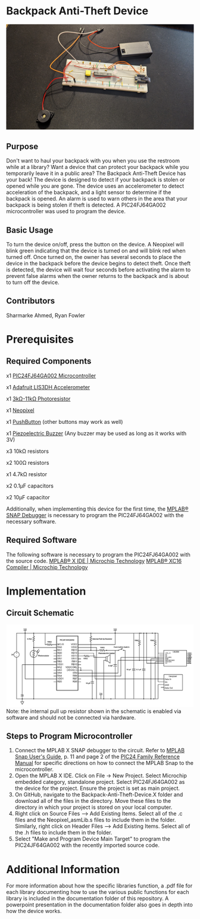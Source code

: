 # Backpack Anti-Theft Device

![Device Image](images/device_image.jpg)

## Purpose
Don't want to haul your backpack with you when you use the restroom while at a library? Want a device that can protect your backpack while you temporarily leave it in a public area? The Backpack Anti-Theft Device has your back! The device is designed to detect if your backpack is stolen or opened while you are gone. The device uses an accelerometer to detect acceleration of the backpack, and a light sensor to determine if the backpack is opened. An alarm is used to warn others in the area that your backpack is being stolen if theft is detected. A PIC24FJ64GA002 microcontroller was used to program the device.

## Basic Usage
To turn the device on/off, press the button on the device. A Neopixel will blink green indicating that the device is turned on and will blink red when turned off. Once turned on, the owner has several seconds to place the device in the backpack before the device begins to detect theft. Once theft is detected, the device will wait four seconds before activating the alarm to prevent false alarms when the owner returns to the backpack and is about to turn off the device.

## Contributors
Sharmarke Ahmed, Ryan Fowler

# Prerequisites

## Required Components
x1 [PIC24FJ64GA002 Microcontroller](https://www.microchip.com/en-us/product/pic24fj64ga002)

x1 [Adafruit LIS3DH Accelerometer](https://www.adafruit.com/product/2809?gad_source=1&gclid=CjwKCAiAyp-sBhBSEiwAWWzTng758qFh1ccZYN-W3IYm0OJq4i9Z773qQTu2pqHoFSRisHBWtLSJjRoCa5QQAvD_BwE)

x1 [3kΩ-11kΩ Photoresistor](https://www.jameco.com/z/CDS001-8001-Jameco-ValuePro-Photocell-CdS-3-11K-Ohm-at-10lux-200K-at-0lux-100mW-150V_202403.html)

x1 [Neopixel](https://www.digikey.com/en/products/detail/sparkfun-electronics/COM-12986/5673799?utm_adgroup=&utm_source=google&utm_medium=cpc&utm_campaign=PMax%20Shopping_Product_Medium%20ROAS%20Categories&utm_term=&utm_content=&utm_id=go_cmp-20223376311_adg-_ad-__dev-c_ext-_prd-5673799_sig-CjwKCAiAyp-sBhBSEiwAWWzTnoZ-XQZx-TUwZwcwp1yn48JGT_trn6JN0JjBlwL91_PW0Zx3a_brgBoCnxAQAvD_BwE&gad_source=1&gclid=CjwKCAiAyp-sBhBSEiwAWWzTnoZ-XQZx-TUwZwcwp1yn48JGT_trn6JN0JjBlwL91_PW0Zx3a_brgBoCnxAQAvD_BwE)

x1 [PushButton](https://www.mouser.com/ProductDetail/SparkFun/COM-09190?qs=WyAARYrbSnYmfgv9mXV0oQ%3D%3D&mgh=1&gad_source=1&gclid=CjwKCAiAyp-sBhBSEiwAWWzTnofFgdtUWDP15f3rVGnVzY4zecxDPyJE231fVN6-uZd9ur5HnXz8WRoCOWAQAvD_BwE) (other buttons may work as well)

x1 [Piezoelectric Buzzer](https://www.digikey.com/en/products/detail/mallory-sonalert-products-inc./PK-26N04W-03VQ/5033696?utm_adgroup=&utm_source=google&utm_medium=cpc&utm_campaign=PMax%20Shopping_Product_Low%20ROAS%20Categories&utm_term=&utm_content=&utm_id=go_cmp-20243063506_adg-_ad-__dev-c_ext-_prd-5033696_sig-CjwKCAiAyp-sBhBSEiwAWWzTnjxWujHa4Asg7b3j2BlYIs90I1teDHXC8uVnKdqJyJu5TyBC-4aQiBoCYEAQAvD_BwE&gad_source=1&gclid=CjwKCAiAyp-sBhBSEiwAWWzTnjxWujHa4Asg7b3j2BlYIs90I1teDHXC8uVnKdqJyJu5TyBC-4aQiBoCYEAQAvD_BwE) (Any buzzer may be used as long as it works with 3V)

x3 10kΩ resistors

x2 100Ω resistors

x1 4.7kΩ resistor

x2 0.1µF capacitors

x2 10µF capacitor

Additionally, when implementing this device for the first time, the [MPLAB® SNAP Debugger](https://www.microchip.com/en-us/development-tool/pg164100) is necessary to program the PIC24FJ64GA002 with the necessary software. 

## Required Software
The following software is necessary to program the PIC24FJ64GA002 with the source code.
[MPLAB® X IDE | Microchip Technology](https://www.microchip.com/en-us/tools-resources/develop/mplab-x-ide)
[MPLAB® XC16 Compiler | Microchip Technology](https://www.microchip.com/en-us/tools-resources/develop/mplab-xc-compilers/xc16)

# Implementation

## Circuit Schematic
![Circuit Schematic](images/circuitschematic.png)
Note: the internal pull up resistor shown in the schematic is enabled via software and should not be connected via hardware.

## Steps to Program Microcontroller

1. Connect the MPLAB X SNAP debugger to the circuit. Refer to [MPLAB Snap User's Guide](https://ww1.microchip.com/downloads/en/DeviceDoc/50002787C.pdf), p. 11 and page 2 of the [PIC24 Family Reference Manual](https://ww1.microchip.com/downloads/aemDocuments/documents/OTH/ProductDocuments/DataSheets/39881e.pdf) for specific directions on how to connect the MPLAB Snap to the microcontroller.
2. Open the MPLAB X IDE. Click on File -> New Project. Select Microchip embedded category, standalone project. Select PIC24FJ64GA002 as the device for the project. Ensure the project is set as main project.
3. On GitHub, navigate to the Backpack-Anti-Theft-Device.X folder and download all of the files in the directory. Move these files to the directory in which your project is stored on your local computer.
4. Right click on Source Files --> Add Existing Items. Select all of the .c files and the Neopixel_asmLib.s files to include them in the folder. Similarly, right click on Header Files --> Add Existing Items. Select all of the .h files to include them in the folder.
5. Select "Make and Program Device Main Target" to program the PIC24JF64GA002 with the recently imported source code.

# Additional Information
For more information about how the specific libraries function, a .pdf file for each library documenting how to use the various public functions for each library is included in the documentation folder of this repository. A powerpoint presentation in the documentation folder also goes in depth into how the device works.
